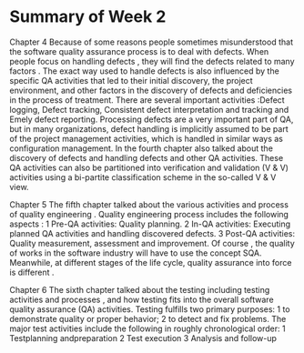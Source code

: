 # Summary of Week 2

Chapter 4
Because of some reasons people sometimes misunderstood that the software quality assurance process is to deal with defects. When people focus on handling defects , they will find the defects related to many factors . The exact way used to handle defects is also influenced by the specific QA activities that led to their initial discovery, the project environment, and other factors in the discovery of defects and deficiencies in the process of treatment.
There are several important activities :Defect logging, Defect tracking, Consistent defect interpretation and tracking and Emely defect reporting. 
Processing defects are a very important part of QA, but in many organizations, defect handling is implicitly assumed to be part of the project management activities, which is handled in similar ways as configuration management. In the fourth chapter also talked about the discovery of defects and handling defects and other QA activities. These QA activities can also be partitioned into verification and validation (V & V) activities using a bi-partite classification scheme in the so-called V & V view.

Chapter 5
The fifth chapter talked about the various activities and process of quality engineering . Quality engineering process includes the following aspects :
1 Pre-QA activities: Quality planning.
2 In-QA activities: Executing planned QA activities and handling discovered defects.
3 Post-QA activities: Quality measurement, assessment and improvement.
Of course , the quality of works in the software industry will have to use the concept SQA. Meanwhile, at different stages of the life cycle, quality assurance into force is different .

Chapter 6
The sixth chapter talked about the testing including testing activities and processes , and how testing fits into the overall software quality assurance (QA) activities.
Testing fulfills two primary purposes:
1 to demonstrate quality or proper behavior;
2 to detect and fix problems.
The major test activities include the following in roughly chronological order:
1 Testplanning andpreparation
2 Test execution
3 Analysis and follow-up
